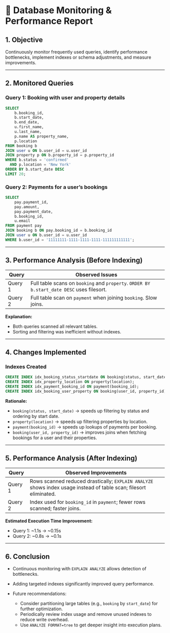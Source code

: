 # 📝 Database Monitoring & Performance Report

## 1. Objective

Continuously monitor frequently used queries, identify performance bottlenecks, implement indexes or schema adjustments, and measure improvements.

---

## 2. Monitored Queries

### **Query 1:** Booking with user and property details

```sql
SELECT 
    b.booking_id,
    b.start_date,
    b.end_date,
    u.first_name,
    u.last_name,
    p.name AS property_name,
    p.location
FROM booking b
JOIN user u ON b.user_id = u.user_id
JOIN property p ON b.property_id = p.property_id
WHERE b.status = 'confirmed'
  AND p.location = 'New York'
ORDER BY b.start_date DESC
LIMIT 20;
```

### **Query 2:** Payments for a user’s bookings

```sql
SELECT 
    pay.payment_id,
    pay.amount,
    pay.payment_date,
    b.booking_id,
    u.email
FROM payment pay
JOIN booking b ON pay.booking_id = b.booking_id
JOIN user u ON b.user_id = u.user_id
WHERE b.user_id = '11111111-1111-1111-1111-111111111111';
```

---

## 3. Performance Analysis (Before Indexing)

| Query   | Observed Issues                                                                           |
| ------- | ----------------------------------------------------------------------------------------- |
| Query 1 | Full table scans on `booking` and `property`. `ORDER BY b.start_date DESC` uses filesort. |
| Query 2 | Full table scan on `payment` when joining `booking`. Slow joins.                          |

**Explanation:**

* Both queries scanned all relevant tables.
* Sorting and filtering was inefficient without indexes.

---

## 4. Changes Implemented

### **Indexes Created**

```sql
CREATE INDEX idx_booking_status_startdate ON booking(status, start_date);
CREATE INDEX idx_property_location ON property(location);
CREATE INDEX idx_payment_booking_id ON payment(booking_id);
CREATE INDEX idx_booking_user_property ON booking(user_id, property_id);
```

**Rationale:**

* `booking(status, start_date)` → speeds up filtering by status and ordering by start date.
* `property(location)` → speeds up filtering properties by location.
* `payment(booking_id)` → speeds up lookups of payments per booking.
* `booking(user_id, property_id)` → improves joins when fetching bookings for a user and their properties.

---

## 5. Performance Analysis (After Indexing)

| Query   | Observed Improvements                                                                                             |
| ------- | ----------------------------------------------------------------------------------------------------------------- |
| Query 1 | Rows scanned reduced drastically; `EXPLAIN ANALYZE` shows index usage instead of table scan; filesort eliminated. |
| Query 2 | Index used for `booking_id` in `payment`; fewer rows scanned; faster joins.                                       |

**Estimated Execution Time Improvement:**

* Query 1: \~1.1s → \~0.15s
* Query 2: \~0.8s → \~0.1s

---

## 6. Conclusion

* Continuous monitoring with `EXPLAIN ANALYZE` allows detection of bottlenecks.
* Adding targeted indexes significantly improved query performance.
* Future recommendations:

  * Consider partitioning large tables (e.g., `booking` by `start_date`) for further optimization.
  * Periodically review index usage and remove unused indexes to reduce write overhead.
  * Use `ANALYZE FORMAT=tree` to get deeper insight into execution plans.

